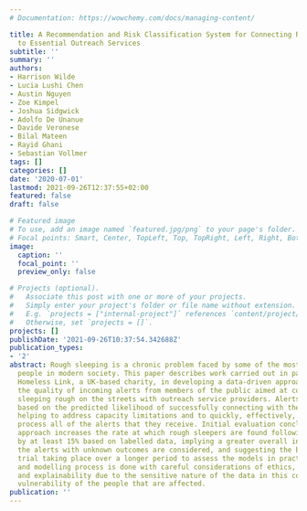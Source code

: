 ```yaml
---
# Documentation: https://wowchemy.com/docs/managing-content/

title: A Recommendation and Risk Classification System for Connecting Rough Sleepers
  to Essential Outreach Services
subtitle: ''
summary: ''
authors:
- Harrison Wilde
- Lucia Lushi Chen
- Austin Nguyen
- Zoe Kimpel
- Joshua Sidgwick
- Adolfo De Unanue
- Davide Veronese
- Bilal Mateen
- Rayid Ghani
- Sebastian Vollmer
tags: []
categories: []
date: '2020-07-01'
lastmod: 2021-09-26T12:37:55+02:00
featured: false
draft: false

# Featured image
# To use, add an image named `featured.jpg/png` to your page's folder.
# Focal points: Smart, Center, TopLeft, Top, TopRight, Left, Right, BottomLeft, Bottom, BottomRight.
image:
  caption: ''
  focal_point: ''
  preview_only: false

# Projects (optional).
#   Associate this post with one or more of your projects.
#   Simply enter your project's folder or file name without extension.
#   E.g. `projects = ["internal-project"]` references `content/project/deep-learning/index.md`.
#   Otherwise, set `projects = []`.
projects: []
publishDate: '2021-09-26T10:37:54.342688Z'
publication_types:
- '2'
abstract: Rough sleeping is a chronic problem faced by some of the most disadvantaged
  people in modern society. This paper describes work carried out in partnership with
  Homeless Link, a UK-based charity, in developing a data-driven approach to assess
  the quality of incoming alerts from members of the public aimed at connecting people
  sleeping rough on the streets with outreach service providers. Alerts are prioritised
  based on the predicted likelihood of successfully connecting with the rough sleeper,
  helping to address capacity limitations and to quickly, effectively, and equitably
  process all of the alerts that they receive. Initial evaluation concludes that our
  approach increases the rate at which rough sleepers are found following a referral
  by at least 15% based on labelled data, implying a greater overall increase when
  the alerts with unknown outcomes are considered, and suggesting the benefit in a
  trial taking place over a longer period to assess the models in practice. The discussion
  and modelling process is done with careful considerations of ethics, transparency
  and explainability due to the sensitive nature of the data in this context and the
  vulnerability of the people that are affected.
publication: ''
---
```

